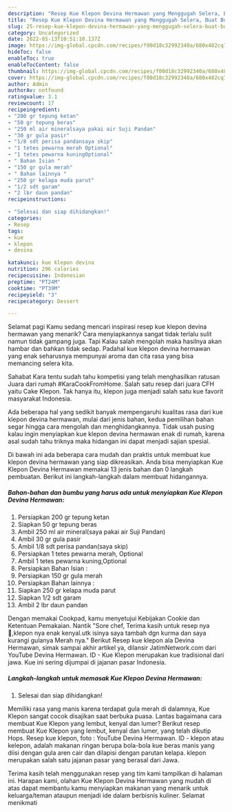 ```yaml
---
description: "Resep Kue Klepon Devina Hermawan yang Menggugah Selera, Buat Buka Puasa Enak"
title: "Resep Kue Klepon Devina Hermawan yang Menggugah Selera, Buat Buka Puasa Enak"
slug: 25-resep-kue-klepon-devina-hermawan-yang-menggugah-selera-buat-buka-puasa-enak
category: Uncategorized
date: 2022-05-13T10:51:10.137Z
image: https://img-global.cpcdn.com/recipes/f00d18c32992340a/680x482cq70/kue-klepon-devina-hermawan-foto-resep-utama.jpg
hideToc: false
enableToc: true
enableTocContent: false
thumbnail: https://img-global.cpcdn.com/recipes/f00d18c32992340a/680x482cq70/kue-klepon-devina-hermawan-foto-resep-utama.jpg
cover: https://img-global.cpcdn.com/recipes/f00d18c32992340a/680x482cq70/kue-klepon-devina-hermawan-foto-resep-utama.jpg
author: Admin
authorAv: notfound
ratingvalue: 3.1
reviewcount: 17
recipeingredient:
- "200 gr tepung ketan"
- "50 gr tepung beras"
- "250 ml air mineralsaya pakai air Suji Pandan"
- "30 gr gula pasir"
- "1/8 sdt perisa pandansaya skip"
- "1 tetes pewarna merah Optional"
- "1 tetes pewarna kuningOptional"
- " Bahan Isian "
- "150 gr gula merah"
- " Bahan lainnya "
- "250 gr kelapa muda parut"
- "1/2 sdt garam"
- "2 lbr daun pandan"
recipeinstructions:

- "Selesai dan siap dihidangkan!"
categories:
- Resep
tags:
- kue
- klepon
- devina

katakunci: kue klepon devina 
nutrition: 296 calories
recipecuisine: Indonesian
preptime: "PT24M"
cooktime: "PT39M"
recipeyield: "3"
recipecategory: Dessert

---
```



Selamat pagi Kamu sedang mencari inspirasi resep kue klepon devina hermawan yang menarik? Cara menyiapkannya sangat tidak terlalu sulit namun tidak gampang juga. Tapi Kalau salah mengolah maka hasilnya akan hambar dan bahkan tidak sedap. Padahal kue klepon devina hermawan yang enak seharusnya mempunyai aroma dan cita rasa yang bisa memancing selera kita.


Sahabat Kara tentu sudah tahu kompetisi yang telah menghasilkan ratusan Juara dari rumah #KaraCookFromHome. Salah satu resep dari juara CFH yaitu Cake Klepon. Tak hanya itu, klepon juga menjadi salah satu kue favorit masyarakat Indonesia.

Ada beberapa hal yang sedikit banyak mempengaruhi kualitas rasa dari kue klepon devina hermawan, mulai dari jenis bahan, kedua pemilihan bahan segar hingga cara mengolah dan menghidangkannya. Tidak usah pusing kalau ingin menyiapkan kue klepon devina hermawan enak di rumah, karena asal sudah tahu triknya maka hidangan ini dapat menjadi sajian spesial.


Di bawah ini ada beberapa cara mudah dan praktis untuk membuat kue klepon devina hermawan yang siap dikreasikan. Anda bisa menyiapkan Kue Klepon Devina Hermawan memakai 13 jenis bahan dan 0 langkah pembuatan. Berikut ini langkah-langkah dalam membuat hidangannya.

<!--inarticleads1-->

##### Bahan-bahan dan bumbu yang harus ada untuk menyiapkan Kue Klepon Devina Hermawan:

1. Persiapkan 200 gr tepung ketan
1. Siapkan 50 gr tepung beras
1. Ambil 250 ml air mineral(saya pakai air Suji Pandan)
1. Ambil 30 gr gula pasir
1. Ambil 1/8 sdt perisa pandan(saya skip)
1. Persiapkan 1 tetes pewarna merah, Optional
1. Ambil 1 tetes pewarna kuning,Optional
1. Persiapkan  Bahan Isian :
1. Persiapkan 150 gr gula merah
1. Persiapkan  Bahan lainnya :
1. Siapkan 250 gr kelapa muda parut
1. Siapkan 1/2 sdt garam
1. Ambil 2 lbr daun pandan


Dengan memakai Cookpad, kamu menyetujui Kebijakan Cookie dan Ketentuan Pemakaian. Nantik &#34;Sore chef, Terima kasih untuk resep nya 🙏,klepon nya enak kenyal.utk isinya saya tambah dgn kurma dan saya kurangi gulanya Merah nya.&#34; Berikut Resep kue klepon ala Devina Hermawan, simak sampai akhir artikel ya, dilansir JatimNetwork.com dari YouTube Devina Hermawan. ID - Kue Klepon merupakan kue tradisional dari jawa. Kue ini sering dijumpai di jajanan pasar Indonesia. 

<!--inarticleads2-->

##### Langkah-langkah untuk memasak Kue Klepon Devina Hermawan:


1. Selesai dan siap dihidangkan!

Memiliki rasa yang manis karena terdapat gula merah di dalamnya, Kue Klepon sangat cocok disajikan saat berbuka puasa. Lantas bagaimana cara membuat Kue Klepon yang lembut, kenyal dan lumer? Berikut resep membuat Kue Klepon yang lembut, kenyal dan lumer, yang telah dikutip Hops. Resep kue klepon, foto : YouTube Devina Hermawan. ID - klepon atau kelepon, adalah makanan ringan berupa bola-bola kue beras manis yang diisi dengan gula aren cair dan dilapisi dengan parutan kelapa. klepon merupakan salah satu jajanan pasar yang berasal dari Jawa. 

Terima kasih telah menggunakan resep yang tim kami tampilkan di halaman ini. Harapan kami, olahan Kue Klepon Devina Hermawan yang mudah di atas dapat membantu kamu menyiapkan makanan yang menarik untuk keluarga/teman ataupun menjadi ide dalam berbisnis kuliner. Selamat menikmati
